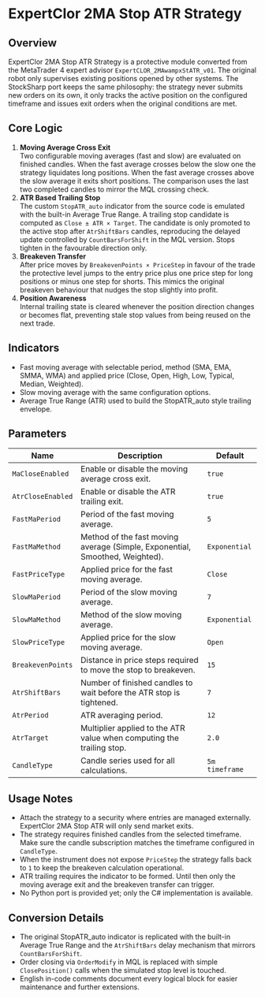 # ExpertClor 2MA Stop ATR Strategy

## Overview

ExpertClor 2MA Stop ATR Strategy is a protective module converted from the MetaTrader 4 expert advisor `ExpertCLOR_2MAwampxStATR_v01`. The original robot only supervises existing positions opened by other systems. The StockSharp port keeps the same philosophy: the strategy never submits new orders on its own, it only tracks the active position on the configured timeframe and issues exit orders when the original conditions are met.

## Core Logic

1. **Moving Average Cross Exit**  
   Two configurable moving averages (fast and slow) are evaluated on finished candles. When the fast average crosses below the slow one the strategy liquidates long positions. When the fast average crosses above the slow average it exits short positions. The comparison uses the last two completed candles to mirror the MQL crossing check.
2. **ATR Based Trailing Stop**  
   The custom `StopATR_auto` indicator from the source code is emulated with the built-in Average True Range. A trailing stop candidate is computed as `Close ± ATR × Target`. The candidate is only promoted to the active stop after `AtrShiftBars` candles, reproducing the delayed update controlled by `CountBarsForShift` in the MQL version. Stops tighten in the favourable direction only.
3. **Breakeven Transfer**  
   After price moves by `BreakevenPoints × PriceStep` in favour of the trade the protective level jumps to the entry price plus one price step for long positions or minus one step for shorts. This mimics the original breakeven behaviour that nudges the stop slightly into profit.
4. **Position Awareness**  
   Internal trailing state is cleared whenever the position direction changes or becomes flat, preventing stale stop values from being reused on the next trade.

## Indicators

- Fast moving average with selectable period, method (SMA, EMA, SMMA, WMA) and applied price (Close, Open, High, Low, Typical, Median, Weighted).
- Slow moving average with the same configuration options.
- Average True Range (ATR) used to build the StopATR_auto style trailing envelope.

## Parameters

| Name | Description | Default |
| --- | --- | --- |
| `MaCloseEnabled` | Enable or disable the moving average cross exit. | `true` |
| `AtrCloseEnabled` | Enable or disable the ATR trailing exit. | `true` |
| `FastMaPeriod` | Period of the fast moving average. | `5` |
| `FastMaMethod` | Method of the fast moving average (Simple, Exponential, Smoothed, Weighted). | `Exponential` |
| `FastPriceType` | Applied price for the fast moving average. | `Close` |
| `SlowMaPeriod` | Period of the slow moving average. | `7` |
| `SlowMaMethod` | Method of the slow moving average. | `Exponential` |
| `SlowPriceType` | Applied price for the slow moving average. | `Open` |
| `BreakevenPoints` | Distance in price steps required to move the stop to breakeven. | `15` |
| `AtrShiftBars` | Number of finished candles to wait before the ATR stop is tightened. | `7` |
| `AtrPeriod` | ATR averaging period. | `12` |
| `AtrTarget` | Multiplier applied to the ATR value when computing the trailing stop. | `2.0` |
| `CandleType` | Candle series used for all calculations. | `5m timeframe` |

## Usage Notes

- Attach the strategy to a security where entries are managed externally. ExpertClor 2MA Stop ATR will only send market exits.
- The strategy requires finished candles from the selected timeframe. Make sure the candle subscription matches the timeframe configured in `CandleType`.
- When the instrument does not expose `PriceStep` the strategy falls back to `1` to keep the breakeven calculation operational.
- ATR trailing requires the indicator to be formed. Until then only the moving average exit and the breakeven transfer can trigger.
- No Python port is provided yet; only the C# implementation is available.

## Conversion Details

- The original StopATR_auto indicator is replicated with the built-in Average True Range and the `AtrShiftBars` delay mechanism that mirrors `CountBarsForShift`.
- Order closing via `OrderModify` in MQL is replaced with simple `ClosePosition()` calls when the simulated stop level is touched.
- English in-code comments document every logical block for easier maintenance and further extensions.
